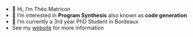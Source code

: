 - 👋 Hi, I’m Théo Matricon
- 👀 I’m interested in **Program Synthesis** also known as **code generation**
- 🌱 I’m currently a  3rd year PhD Student in Bordeaux
- See my [website](http://theomat.github.io/) for more information

<!---
Theomat/Theomat is a ✨ special ✨ repository because its `README.md` (this file) appears on your GitHub profile.
You can click the Preview link to take a look at your changes.
--->
